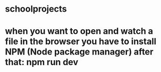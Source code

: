 # schoolprojects
# when you want to open and watch a file in the browser you have to install NPM (Node package manager) after that:  npm run dev
